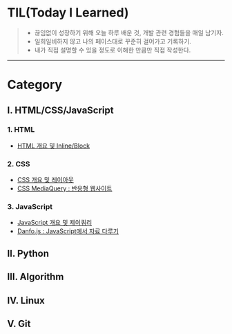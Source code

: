 # TIL(Today I Learned)

> * 끊임없이 성장하기 위해 오늘 하루 배운 것, 개발 관련 경험들을 매일 남기자.
> * 일희일비하지 않고 나의 페이스대로 꾸준히 걸어가고 기록하기.
> * 내가 직접 설명할 수 있을 정도로 이해한 만큼만 직접 작성한다.
------------------------------------------------------------------------------------------------------------------------

# Category
## Ⅰ. HTML/CSS/JavaScript
  ### 1. HTML
  * [HTML 개요 및 Inline/Block](https://github.com/serothie/TIL/blob/main/html/201230.md)
  ### 2. CSS
  * [CSS 개요 및 레이아웃](https://github.com/serothie/TIL/blob/main/css/201231.md)
  * [CSS MediaQuery : 반응형 웹사이트](https://github.com/serothie/TIL/blob/main/css/210101.md)
  ### 3. JavaScript
  * [JavaScript 개요 및 제이쿼리](https://github.com/serothie/TIL/blob/main/JavaScript/210102.md)
  * [Danfo.js : JavaScript에서 자료 다루기](https://github.com/serothie/TIL/blob/main/JavaScript/201229.md)
## Ⅱ. Python
## Ⅲ. Algorithm
## Ⅳ. Linux
## Ⅴ. Git
